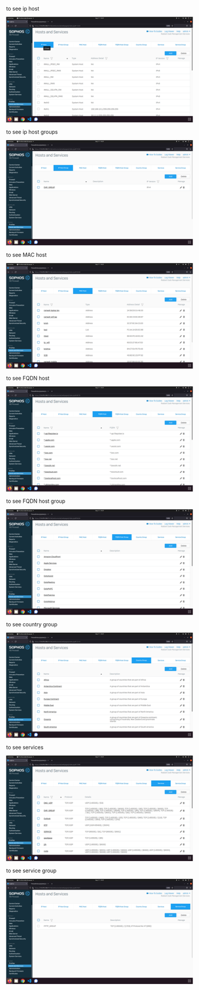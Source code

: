to see ip host

![](_1.png)

to see ip host groups

![](_2.png)

to see MAC host

![](_3.png)

to see FQDN host

![](_4.png)

to see FQDN host group

![](_5.png)

to see country group

![](_6.png)

to see services

![](_7.png)

to see service group

![](_8.png)
